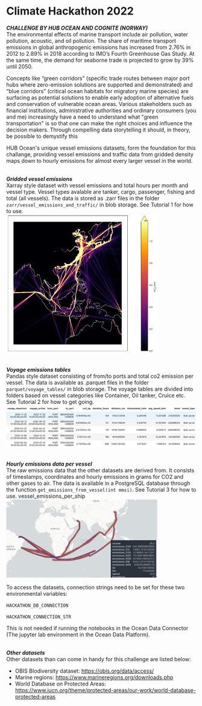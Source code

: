 
# Climate Hackathon 2022

***CHALLENGE BY HUB OCEAN AND COGNITE (NORWAY)*** <br>
The environmental effects of marine transport include air pollution, water pollution, acoustic, and oil pollution. The share of maritime transport emissions in global anthropogenic emissions has increased from 2.76% in 2012 to 2.89% in 2018 according to IMO’s Fourth Greenhouse Gas Study. At the same time, the demand for seaborne trade is projected to grow by 39% until 2050. 

Concepts like “green corridors” (specific trade routes between major port hubs where zero-emission solutions are supported and demonstrated) and “blue corridors” (critical ocean habitats for migratory marine species) are surfacing as potential solutions to enable early adoption of alternative fuels and conservation of vulnerable ocean areas. Various stakeholders such as financial institutions, administrative authorities and ordinary consumers (you and me) increasingly have a need to understand what "green transportation" is so that one can make the right choices and influence the decision makers. Through compelling data storytelling it should, in theory, be possible to demystify this 

HUB Ocean's unique vessel emissions datasets, form the foundation for this challange, providing vessel emissions and traffic data from gridded density maps down to hourly emissions for almost every larger vessel in the world.

<br>***Gridded vessel emissions*** <br>
Xarray style dataset with vessel emissions and total hours per month and vessel type. Vessel types avalable are tanker, cargo, passenger, fishing and total (all vessels). The data is stored as .zarr files in the folder ```zarr/vessel_emissions_and_traffic/``` in blob storage. See Tutorial 1 for how to use.
 <br><img src="figs/cargo_co2_seasia.png" alt="CO2 emissions from cargo vessels" width="400"/>
 
<br>***Voyage emissions tables***<br>
Pandas style dataset consisting of from/to ports and total co2 emission per vessel. The data is available as .parquet files in the folder ```parquet/voyage_tables/``` in blob storage. The voyage tables are divided into folders based on vessel categories like Container, Oil tanker, Cruice etc. See Tutorial 2 for how to get going.
<br><img src="figs/voyage_tables.png" alt="Voyage tables" width="600"/>

<br>***Hourly emissions data per vessel***<br> 
The raw emissions data that the other datasets are derived from. It consists of timestamps, coordinates and hourly emissions in grams for CO2 and other gases to air. The data is available in a PostgreSQL database through the function ```get_emissions_from_vessel(int mmsi)```. See Tutorial 3 for how to use.
vessel_emissions_per_ship
<br><img src="figs/vessel_emissions_per_ship.png" alt="CO2 emissions per vessel" width="400"/>
 

To access the datasets, connection strings need to be set for these two environmental variables:
```
HACKATHON_DB_CONNECTION
```
```
HACKATHON_CONNECTION_STR
```
This is not needed if running the notebooks in the Ocean Data Connector (The jupyter lab environment in the Ocean Data Platform).

<br>***Other datasets***<br> 
Other datasets than can come in handy for this challenge are listed below:
- OBIS BIodiversity dataset: https://obis.org/data/access/
- Marine regions: https://www.marineregions.org/downloads.php
- World Database on Protected Areas: https://www.iucn.org/theme/protected-areas/our-work/world-database-protected-areas


